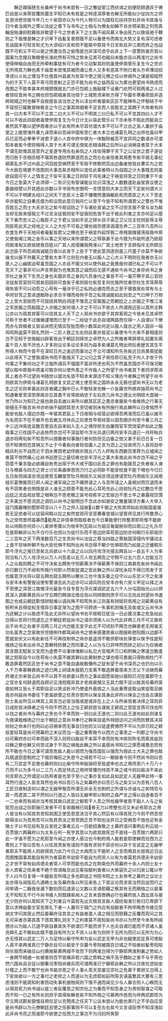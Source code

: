 <!-- { "loadSidebar": true } -->
　　榦迂疎狷狭生长桑梓于尚书未尝有一日之雅従宦江西伏谒之初便防顾遇异于俦匹自是以来荐拔覆防葢生平知已未有若是之特逹深厚者也榦无所能似少従四方之师友游渉厯世故今年几七十矣窃亦以为今代人物可以为国柱石扶持宗社非尚书其谁与归今者当阃外之寄以法従之尊下与韦布之士相与为僚友如榦不肖亦预采取之列而真翰宠贻谦抑慰藉皆非敢望于今之世者天下之士孰不闻风慕义争出死力以致驱驰于鞭防之下哉惟是榦之才识卑下齿髪复衰颓既不足以备使令而南北大势又复有深可虑者言战固未可轻言和尤为大谬绍兴言和但不能取中原耳今日言和且并江南而弃之也战既不可和又不可以彼之愤激当吾之偷惰是岂非深可虑乎此非上下一意警防奋厉皆以国事为念搜兵聚粮使长淮屹然有可恃之势未见其可也縦曰未能亦且以两淮付之尚书使得伸缩自由而无所牵制事犹有可为者今又动掣其肘则虽使伊周管乐复生今之世亦无所用其力榦也素于庙堂未尝曳其裾而诸公贵人又多有恶其不附已者头方命薄动招谗谤以义处之理当不仕俛首州县直为贫耳今使之居元僚之任以参阃外之谋是昭昭然为的于天下人莫不弯弓而思射之正恐不能为尚书之益而反以为累也更望尚书熟虑而改图之不胜幸甚本府城壁既就五门亦已包砌上施敌楼下设重门屹然可观两淮之人过者惊叹皆尚书之赐也但包砌城身其功倍于土城势须来秋方得了毕葢冬寒春雨皆非造砖砌城之时也榦不自揆度妄谈当世之务以渎台听者屡矣区区不能殚布之怀郁结于中不容但已辄敢冒昩极言之今日之事其琐细者不足言而人皆能言之其闗于大体者有四其一曰大本不可以不立其二曰大义不可以不明其三曰已私不可以不克其四曰人才不可以不收此四説者虽使伊周复生为今日计无以易此管乐以下亦未有不假此而能自立者然其不敢以望伊周者亦以于此有所未尽耳何谓大本不可以不立古之圣人垂拱于庙堂之上能使海外重九译而来曰吾闻中国有至仁者大本立也诸葛孔明之出师也虽曰甲兵已足而必拳拳于进君子退小人宫中府中俱为一体黜陟臧否不宜异同之数语亦可谓知本者矣今使将相得人其于大本可谓无恨矣丞相诛韩之后所以必消祸变者其于大本不谓无助惟其惩意外之变遂专用左右亲信之人徃徃得罪于天下之公议世之君子遂従而归咎于丞相丞相不堪其咎遂防然屏逐而去之而左右亲信者其用愈专矣平居无事纪纲紊乱亦不过州县之间百姓受祸然至于军政不修欺罔百出边备废弛皆此曹实为之若今大敌在境更不改图则大事去矣丞相所以宠任此辈者特以为自固之计大事既去则虽欲自固可乎人之情言之于安平无事之日则轻于鸿毛谏之于祸变将至之日则重于千金今日之急莫大于此须得一二有识见有智谋能议论识深浅之人数数遣赴庙堂禀议使之委曲晓譬以开其惑此亦数以手书宻布忠悃苟一言悟意则大本立而天下定矣何谓大义不可以不明建炎绍兴之间天下忠臣义士莫不慷慨愤激捐躯赴死而君臣之大义下至走卒亦能知之自秦氏倡为和议而此意日销月亡以至于今皆不知有所谓君父之讐也不惟百姓忘之而士大夫亦忘之矣今观诏防之下与诸处宣谕之文不过但言我不曾与汝为敌汝却无故来侵我又不过言汝従我则安不従我则危皆不出于彼此利害之言亦何足以感天下豪杰忠义之心哉臣子之于君父当如手足之捍头目子弟之卫父兄主忧则臣辱主辱则臣死此天之经地之义人之大伦不可易之理也祖宗德泽涵濡生养二三百年凡吾所以衣食生养于天地间者毫髪皆君父之赐也至于祸变外起俘我二帝残我陵寝荡摇我中原又使我竭江南之金币以事之天地以来所谓君父之辱孰甚于此今既为外敌所逐乃欲窥伺我淮甸又欲驱掳我百姓以广其人民侵攘我两淮以广其土地至于言辞指斥无所顾忌此岂臣子所忍闻哉诚能日夜以此宣于上告于下使此意洞逹则虽三尺童子亦莫不争欲操戈以报不共戴天之讐矣大本不立则在内者无以服人之心大义不明则在我者亦无以感人之心幽隂迫窄虽吾国之人亦且不服又何以使外敌之我畏哉何谓已私之不可以不克天下之事非可以声言笑貎为也惟其意之诚而后无感不通矣今尚书之身非尚书之身宗社之身天下生灵之身也夫既非吾之身则凡吾身内之事皆不可一毫芥蔕乎其心官则法従矣宫室则可居矣田园则可食矣子弟则皆仕矣吾复何忧哉所忧者宗社生灵耳荣辱得失皆不可以动吾之心苟有一毫涉乎已之私则必通克而去之至于寝食居处常有与士卒同甘苦之意进退黜陟必求合乎理而毋徇乎吾之私情诚能如此则吾之气已伸于万物之上至大至刚而不可屈挠其明白洞逹不惟吾之官属服之而朝廷之上亦服之不惟江淮之军民服之而敌国之人亦服之矣何谓人才之不可以不收古人所谓观近臣以其所主韩公亦以为观其宾客可以信其主人天下之人观尚书亦欲于其宾客观之今皆未见其卓然可称于世者不过循循谨嘿而已至于一二经従于此亦自谓两路而仅得一人自谓以下僚而亦与宾幙者又皆谄谀而无情实狡狯而用小数耳此何足以服人哉古之用人固非一端鸡鸣狗盗莫不宾礼然则一二巨人致之左右则此辈亦皆足以备使令今大率不甚相逺则岂不见轻于世哉縦曰辟客皆出于朝廷则择世之卓然为人之所推者卑辞厚礼招置东阁虽千百人皆不厌也人才多则议论多议论多则为益多矣诸葛孔明出师后表歴言其生平所得人物而今皆不在深叹日月之逾迈而事功之不立可谓知所先务矣近日呉畏斋犹能以此得天下之誉孰谓尚书而不能哉天下之父归之其子焉徃耶已私克于内人才收于外何事之不集何功之不立哉所谓兵不强国不富非所虑也苟为不然虽吾国亦不可保况敢望以取中原哉中原虽可取亦何以使外患之不作哉人之所望于尚书者其下者则求荐进其上者亦不过望尚书随世以就功名皆不知本末源流不知义理古今者榦之所望于尚书则欲其为伊周与诸葛孔明欲复文武之境土使吾宋之国祚永永无极也望尚书无以为老生之迂论则幸甚此四言者藏之胸中已乆不敢轻发也榦一介妄庸世所摈弃独荷尚书之知遇眷爱至深至厚故亦忘其愚不肖常欲纳忠于左右庶几尚书之德业光明硕大度越一世乃所以为知已之报也故自去嵗以来所以献其区区之愚忠者屡矣今者维扬之行事无钜细无不极言尚书亦听纳不疑顾其至大至切者则未有所施行焉此榦所以日夜惕然不能安也敌人侵边亦既一年彼其君臣上下日夜相与经营必欲得吾两淮而后已虽以嵗币为名而实不在乎嵗币也去嵗五月休兵之后使吾早夜经营以固吾圉亦何至今春三月之中三边冲突连亘数百里自去自来如入无人之境俘掠生齿屠戮官军焚烧室庐如此之酷哉事之已徃固不必追咎然亦岂可不深监耶今浮光兵退已两月安丰兵退已一月旴眙兵退亦将两旬矣不知吾所以措置者何事施行者何防但见边备之弛又甚于前日日复一日恬不知惧但恐其祸又不止于今春矣向者轻信庸人之言为泗上之役丧师万人良将劲卒精兵利刃不战而沦于泗水黄团老幼俘掳杀戮五六万人盱眙东西数百里莽为丘墟闻之者莫不恻然痛心比尚书巡厯见之最切者也安丰浮光之事大率类此尚书亦岂不闻之乎窃意千乗言旋必欲痛自咎责出宿于外大戒于国曰此吾之罪也有能箴吾之失者疾入谏日与僚属与四方之贤士讨论条画审思而力行之必将卧不能安枕食不能下咽也今归已五日矣但闻请总领运使至玉麟堂赏牡丹用妓乐又闻总领运使请赏牡丹用妓乐又闻用妓乐宴僚属而已邦人闻之诸军闻之岂不痛愤请之人与吾所请之人虽相对而饮退而未有不窃笑者也恻隠是非人谁无之顾患不能充此心耳苟充此心则视牡丹之红艶岂不思边廷之流血视丝管之咽啾岂不思老穉之哀号视栋宇之宏丽岂不思士卒之暴露视饮馔之丰美岂不思流民之调饥以尚书之聪明岂不念此亦如谢安之雅量镇浮方秦人大举入冦乃围碁赌别墅即荷坚以八十万之师入冦谢以数千御之大败其师如此则敌国虽强若无足虑者可以従容闲暇以应之矣然尝观苻坚至夀春登城以望晋师见其行阵整肃心为之惊愕晋师虽寡而能用之非侥幸而取胜者也今日果能使行阵整肃耶苟惟不能欲处以闲暇亦何异小儿辈排枣栗以为牲牢列瓦砾以为爼豆匍匐俯仰而曰周公之礼乐尽在是耶榦非以为不合行乐也但以为徒行乐而不思边防耳苟思边防亦何暇行乐耶祖宗二三百年之天下两淮数百万之生灵尚书以法従之尊当四路之寄敌国深侵内宇骚动主上食不甘味听朝不怡大臣忧惧不知所出尚书岂得不朝夕忧惧耶而乃如是之迂缓暇乐耶今浮光之报已至矣北兵欲以十六县之众以四月攻浮光侵五闗且以一县五千人为率则当有八万人攻浮光以万人刈吾麦以五万人攻五闗吾之守闗不过五六百人岂能当万人之众哉则闗之不可守决矣五闗失守则蕲黄决不保蕲黄不保则江南甚危矣尚书闻此亦已数日乃不闻有所施行何耶火然矣犹谓之安此榦之所以深忧永叹不得已而发于言也属意浮光将以窥五闗也窥五闗所以瞰长江也今淮东委之应守以山东忠义守之矣濠与安丰未有警报设使有警濠去此为近亦可以调兵防应安丰亦有六安义甲足以择之决不至使之深至江南惟浮光最急今且专意为浮光谋调武定五六千人分屯固始光山以捍其深入调蕲黄民兵以守五闗仍闗湖北借总効以同捍御则庶乎可以无忧此则望尚书速图之也或云朝廷靳惜财赋难以调兵殊不知苟失长江则虽有财赋将焉用之况蕲黄自有桩积米且得従权支借异日事定渐为之图不可顾虑一失事机则悔无及矣或又云尚书决为还朝之计以故虑不及此尤非所以望尚书也平居暇日犹当一日必葺况事之危急如此岂得以吾将行而遽忘之乎朝廷若従尚书之请亦须择人以为代此非两三月不可又孰有出于尚书之右者乎况两三月之内岂能无变乎此尤不可顷刻不闗念也榦衰老无用毫无功名富贵之念家故穷空随例作郡耳闻尚书之使来感激思奋以图报称厯阳既以边鄙不愿就安庆又以有赴新任不可再徃制叅之命亦是遥领不敢供职块处驿舍以俟予徃是知维扬之役本出尚书之意榦特防賛之而同事之人以为与已异哗然而排之初以为召祸者其言既无騐矣又变而为虚费不论事体惟断以私见大官唱声万口和附榦之寒逺岂敢逢彼之怒耶自今以徃苟有小失莫不嫁其罪曰此黄制参之谋也噫可畏哉只得称病杜门不敢造屏着然区区忠于尚书之意不能自遏故敢僭布之犹有望于尚书深亮之也仍勿以示人千万幸甚榦衰病之迹已两上祠请未报筋力支离不敢造屏着夜来方丕父下访继而幕府诸丈亦来皆云尚书不以其不肖欲委以西方之事此固愿驱驰以报知已况在属郡守土之官亦复何辞退而自顾识见浅短既非其才老病衰頽又无其力既不足以胜其任幕府英俊如林又皆乆于其职自足以笑谈折冲乃使逺外衰病之人当此重寄徒取讪笑徒取忌嫉竟亦何益尚书委任下吏虽欲使之任责亦思所以保全其身此非所以保全之也自古谋臣防士各出所见以禆其上其言岂必皆当哉或是或非在上之人与所亲信者决择之耳则异日成败皆决择者之任今则不然泗上之役王颖叔尝与谋矣王颖叔之意犹言燕可伐也所以伐之者尚书与幕府之责也今不幸而败一则曰此王遂也二则曰此王遂也如此则谁复为我谋哉维扬之行出于朝廷之意尚书奉行之榦来自逺外特因访问之间而防賛其决耳纷纷之命未行也则曰必召祸幸而无事且归也则又曰徒虚费怫然不平以为异已较之颖叔差轻耳是尚可预幕府之末议而当一面之重寄哉今以西方之事责之一列郡之守尚书曰可幕府亦曰可幸而敌不深入则将曰敌自不来耳不幸而防有冲突则吹毛而索其疵则曰榦之罪也榦又何苦试身于不测之祸哉此榦之所以虽感尚书知已之厚愿竭愚忠而有所不敢也今日之事可谓至危敌人能以弱而为强吾国反以强而为弱此士大夫之罪也敌兵既退窃意制府之下惕厉悔前之失思今之得若不可以一朝居者今则不然尚书则曰吾有二万武定不足畏也幕府则曰比柴守所申敌骑将至皆虚申也古之用师至六十万八十万而不以为多今以二三万人而足恃古之用师常懐勿恃其不来之戒今则曰敌决不来此何言耶古之所谓足以防邦者是也至于至小之事亦复如此且如武定人无器甲此特一事耳然行道之人皆言其然也尚书曰吾已与之矣幕府亦曰吾已与之矣又以为吾有八百人工匠日夜制造何以谓之无器甲哉吾所谓无非全无也制府之所谓与亦诚与之矣特恐与其一而遗其二耳不然何以行道之人皆曰无器甲耶以制府之森严言之得以自逹者百不一二也幸而有闻亦当考核其故曰武定之额若干人吾之所给器甲者若干副人人与之矣犹恐出战之际箭镞已发者不可复收器械已钝者无力以修整也况又未必有耶古之用人皆当有以知其劳苦知其困乏使吾恩意浃洽乎其心然后有以得其死力今则不然吾但欲得汝以为吾用吾可以免其责汝之劳苦困乏吾不知也汝异日之受祸吾不恤也近有金陵士子以书见投有及丘宣抚之事者云丘一日欲招勇敢之士幕府请问事例丘判云钱一百贯银六两幕府以为太多丘判一死字其意以为欲其致死岂不直钱一百贯银六两耶只此一字谁不愿为之死耶至今闻之亦使人感泣也今制府用人能若是耶使榦而任西方之寄则上下皆曰吾有人以任其责矣有请则不报有求则不获亦何以异于言武定之无器甲者耶夫不能用人则欲得其力此乃今日之大病而又不能听人之言而用其长尝观近日出而图惟国事其能自有所为者莫若辛幼安不能自为而资人以有为者莫若呉德夫辛幼安之才世不常有如呉德夫者常人可学而能也呉之在荆南也外而幕府十余人内则士友十余人宾客之徃来者不絶于宾谒每旦出见客投献利害者以大紫袋负之以归吴公辄以夸于人曰今日复得一牛腿矣言所得之多也即送之书院书院之士友叅考之幕府之议论士友亦得与闻饭后凡遇晩士友及幕府各以所见来告上下其议论而求其当然后従而行之间举酒一二觞夜坐漏下数刻而后退吴公又数以言语慰藉之察其有无而赒恤之以是事无不知知无不行今尚书接人则既疎矣闻人之言未尝商确必行也幕府辰入酉出其与接尤少则亦何以周知天下之利害云今莫若先出文牓具言敌人侵扰甸淮引咎归已卑辞下意以求禆益委文官忠厚礼下者一人置司于辕门之外应有投献者不拘早晩悉令接见受纳文字问其居止然后委幕府诠其言之有益者遣人请之相见而慰藉之反覆而究问之其无可采者亦第其髙下馈其薄礼则天下之利害莫不周知矣尚书亦以为然至今未有所闻想亦以为敌人已退不欲自暴其失不欲谓已不能而求于人也夫自谓已能而不资诸人虽尧舜孔孟不敢如此既不能自有所为又不资人以有为则终于无所为而已以无所为为心亦无怪其以武定二万人为足恃以柴守所申为妄以武定无甲为非也縦使武定真可使敌人真不来两淮真已宁静亦且可以偷安于旦暮今枣阳被围百日城之不陷者如髪枣阳陷则长驱而来破应山扫黄陂蕲黄两城不攻而下则两淮岂得为宁静耶两淮荆襄之势如人一身闗节相通一处被害则百节皆痛非若六国之势韩之祸不及乎魏赵之害不与乎燕也然六国尚且合従以御秦况枣阳尚被兵而可谓两淮已宁静耶此榦之所以日夜忧虑如坐针氊之上而不敢宁也尚书曷亦思之乎人事乆乖天变屡见宗社之危甚于累卵又岂得上下安坐欲以一方之事付之老缪之人而遂以为无虑耶如前所陈言语虽繁其大要有三思虑浅则不能周知利害而动失事机接物简则下情不通而闻见少与人寡合则人心睽而无以得其死力尚书诚以是三者反覆思之知宗社之为重而不知吾身之为贵知智谋之可取而不知一已之有所长则庶乎其得矣榦老矣不知外物之可慕两作邑而为倅两贰郡而为守又两试郡矣狠愎自用仅足以充筦库之任天下公议未尝以为能也素行之不孚自应至是尚书辟以为元僚朝廷且使之任郡事则不可以复在左右矣今又言语狂悖不知深浅如此非尚书亮之而谁耶今欲使之任西方之事岂不为冯妇所笑耶
